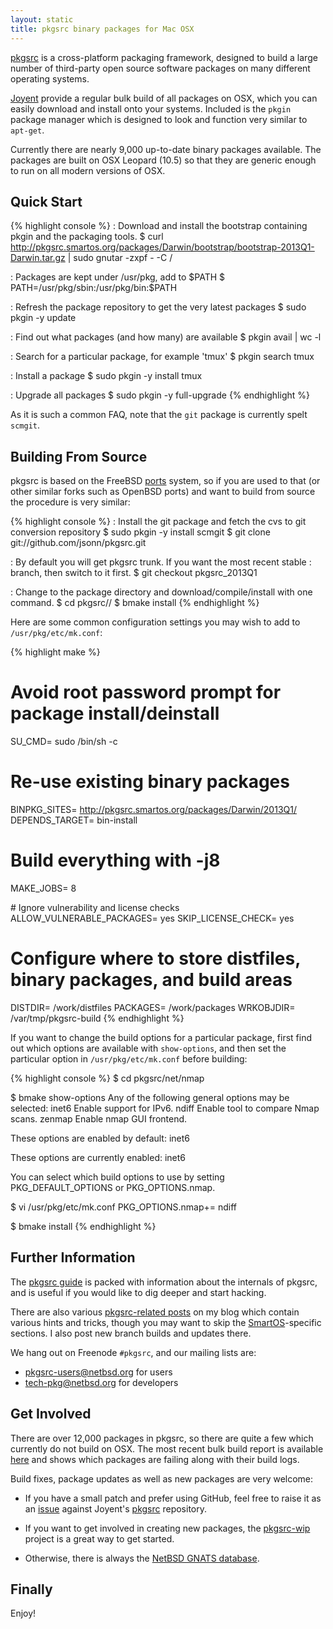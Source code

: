 ```yaml
---
layout: static
title: pkgsrc binary packages for Mac OSX
---
```


[pkgsrc](http://www.pkgsrc.org/) is a cross-platform packaging framework,
designed to build a large number of third-party open source software packages
on many different operating systems.

[Joyent](http://www.joyent.com/) provide a regular bulk build of all packages
on OSX, which you can easily download and install onto your systems.  Included
is the `pkgin` package manager which is designed to look and function very
similar to `apt-get`.

Currently there are nearly 9,000 up-to-date binary packages available.  The
packages are built on OSX Leopard (10.5) so that they are generic enough to run
on all modern versions of OSX.

## Quick Start

{% highlight console %}
: Download and install the bootstrap containing pkgin and the packaging tools.
$ curl http://pkgsrc.smartos.org/packages/Darwin/bootstrap/bootstrap-2013Q1-Darwin.tar.gz | sudo gnutar -zxpf - -C /

: Packages are kept under /usr/pkg, add to $PATH
$ PATH=/usr/pkg/sbin:/usr/pkg/bin:$PATH

: Refresh the package repository to get the very latest packages
$ sudo pkgin -y update

: Find out what packages (and how many) are available
$ pkgin avail | wc -l

: Search for a particular package, for example 'tmux'
$ pkgin search tmux

: Install a package
$ sudo pkgin -y install tmux

: Upgrade all packages
$ sudo pkgin -y full-upgrade
{% endhighlight %}

As it is such a common FAQ, note that the `git` package is currently spelt
`scmgit`.

## Building From Source

pkgsrc is based on the FreeBSD [ports](http://www.freebsd.org/ports/) system,
so if you are used to that (or other similar forks such as OpenBSD ports) and
want to build from source the procedure is very similar:

{% highlight console %}
: Install the git package and fetch the cvs to git conversion repository
$ sudo pkgin -y install scmgit
$ git clone git://github.com/jsonn/pkgsrc.git

: By default you will get pkgsrc trunk.  If you want the most recent stable
: branch, then switch to it first.
$ git checkout pkgsrc_2013Q1

: Change to the package directory and download/compile/install with one command.
$ cd pkgsrc/<category>/<package>
$ bmake install
{% endhighlight %}

Here are some common configuration settings you may wish to add to
`/usr/pkg/etc/mk.conf`:

{% highlight make %}
# Avoid root password prompt for package install/deinstall
SU_CMD=		sudo /bin/sh -c

# Re-use existing binary packages
BINPKG_SITES=	http://pkgsrc.smartos.org/packages/Darwin/2013Q1/
DEPENDS_TARGET=	bin-install

# Build everything with -j8
MAKE_JOBS=	8

# Ignore vulnerability and license checks
ALLOW_VULNERABLE_PACKAGES=	yes
SKIP_LICENSE_CHECK=		yes

# Configure where to store distfiles, binary packages, and build areas
DISTDIR=	/work/distfiles
PACKAGES=	/work/packages
WRKOBJDIR=	/var/tmp/pkgsrc-build
{% endhighlight %}

If you want to change the build options for a particular package, first find
out which options are available with `show-options`, and then set the
particular option in `/usr/pkg/etc/mk.conf` before building:

{% highlight console %}
$ cd pkgsrc/net/nmap

$ bmake show-options
Any of the following general options may be selected:
	inet6	 Enable support for IPv6.
	ndiff	 Enable tool to compare Nmap scans.
	zenmap	 Enable nmap GUI frontend.

These options are enabled by default:
	inet6

These options are currently enabled:
	inet6

You can select which build options to use by setting PKG_DEFAULT_OPTIONS
or PKG_OPTIONS.nmap.

$ vi /usr/pkg/etc/mk.conf
PKG_OPTIONS.nmap+=	ndiff

$ bmake install
{% endhighlight %}

## Further Information

The [pkgsrc guide](http://www.netbsd.org/docs/pkgsrc/) is packed with
information about the internals of pkgsrc, and is useful if you would like to
dig deeper and start hacking.

There are also various [pkgsrc-related posts](/tags/pkgsrc.html) on my blog
which contain various hints and tricks, though you may want to skip the
[SmartOS](http://smartos.org/)-specific sections.  I also post new branch
builds and updates there.

We hang out on Freenode `#pkgsrc`, and our mailing lists are:

* [pkgsrc-users@netbsd.org](mailto:pkgsrc-users@netbsd.org) for users
* [tech-pkg@netbsd.org](mailto:tech-pkg@netbsd.org) for developers

## Get Involved

There are over 12,000 packages in pkgsrc, so there are quite a few which
currently do not build on OSX.  The most recent bulk build report is available
[here](http://pkgsrc.smartos.org/reports/2013Q1-Darwin/20130418.1026/meta/report.html)
and shows which packages are failing along with their build logs.

Build fixes, package updates as well as new packages are very welcome:

* If you have a small patch and prefer using GitHub, feel free to raise it as
  an [issue](https://github.com/joyent/pkgsrc/issues) against Joyent's
  [pkgsrc](https://github.com/joyent/pkgsrc) repository.

* If you want to get involved in creating new packages, the
  [pkgsrc-wip](http://pkgsrc-wip.sourceforge.net/) project is a great way to
  get started.

* Otherwise, there is always the [NetBSD GNATS
  database](http://www.netbsd.org/support/send-pr.html).

## Finally

Enjoy!
